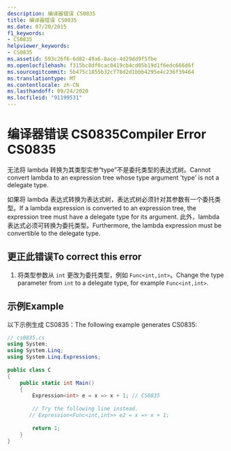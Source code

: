 ```yaml
---
description: 编译器错误 CS0835
title: 编译器错误 CS0835
ms.date: 07/20/2015
f1_keywords:
- CS0835
helpviewer_keywords:
- CS0835
ms.assetid: 593c26f6-6d82-49a6-8ace-4d29dd9f5fbe
ms.openlocfilehash: f315bc8df0cac0419cb4cd05b19d1f6edc666d6f
ms.sourcegitcommit: 5b475c1855b32cf78d2d1bbb4295e4c236f39464
ms.translationtype: MT
ms.contentlocale: zh-CN
ms.lasthandoff: 09/24/2020
ms.locfileid: "91199531"
---
```

# <a name="compiler-error-cs0835"></a><span data-ttu-id="1b305-103">编译器错误 CS0835</span><span class="sxs-lookup"><span data-stu-id="1b305-103">Compiler Error CS0835</span></span>

<span data-ttu-id="1b305-104">无法将 lambda 转换为其类型实参“type”不是委托类型的表达式树。</span><span class="sxs-lookup"><span data-stu-id="1b305-104">Cannot convert lambda to an expression tree whose type argument 'type' is not a delegate type.</span></span>  
  
 <span data-ttu-id="1b305-105">如果将 lambda 表达式转换为表达式树，表达式树必须针对其参数有一个委托类型。</span><span class="sxs-lookup"><span data-stu-id="1b305-105">If a lambda expression is converted to an expression tree, the expression tree must have a delegate type for its argument.</span></span> <span data-ttu-id="1b305-106">此外，lambda 表达式必须可转换为委托类型。</span><span class="sxs-lookup"><span data-stu-id="1b305-106">Furthermore, the lambda expression must be convertible to the delegate type.</span></span>  
  
## <a name="to-correct-this-error"></a><span data-ttu-id="1b305-107">更正此错误</span><span class="sxs-lookup"><span data-stu-id="1b305-107">To correct this error</span></span>  
  
1. <span data-ttu-id="1b305-108">将类型参数从 `int` 更改为委托类型，例如 `Func<int,int>`。</span><span class="sxs-lookup"><span data-stu-id="1b305-108">Change the type parameter from `int` to a delegate type, for example `Func<int,int>`.</span></span>  
  
## <a name="example"></a><span data-ttu-id="1b305-109">示例</span><span class="sxs-lookup"><span data-stu-id="1b305-109">Example</span></span>  

 <span data-ttu-id="1b305-110">以下示例生成 CS0835：</span><span class="sxs-lookup"><span data-stu-id="1b305-110">The following example generates CS0835:</span></span>  
  
```csharp  
// cs0835.cs  
using System;  
using System.Linq;  
using System.Linq.Expressions;  
  
public class C  
{  
    public static int Main()  
    {  
        Expression<int> e = x => x + 1; // CS0835  
  
        // Try the following line instead.  
       // Expression<Func<int,int>> e2 = x => x + 1;  
  
        return 1;  
    }  
}  
```
